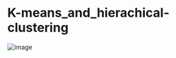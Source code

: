# K-means_and_hierachical-clustering

![image](https://user-images.githubusercontent.com/113261039/234131460-97c05843-bf96-4cb0-ac56-1e5d82a386c1.png)
